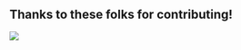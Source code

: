 ## Thanks to these folks for contributing!
<img src="https://contrib.rocks/image?repo=oustro/oustro" />